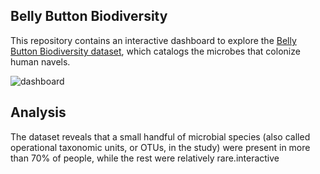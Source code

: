 ##  Belly Button Biodiversity

This repository contains an interactive dashboard to explore the [Belly Button Biodiversity dataset](http://robdunnlab.com/projects/belly-button-biodiversity/), which catalogs the microbes that colonize human navels.

![dashboard](https://github.com/jmguzman1/plotly-visualizations/blob/main/Images/dashboard.png)

## Analysis

The dataset reveals that a small handful of microbial species (also called operational taxonomic units, or OTUs, in the study) were present in more than 70% of people, while the rest were relatively rare.interactive

